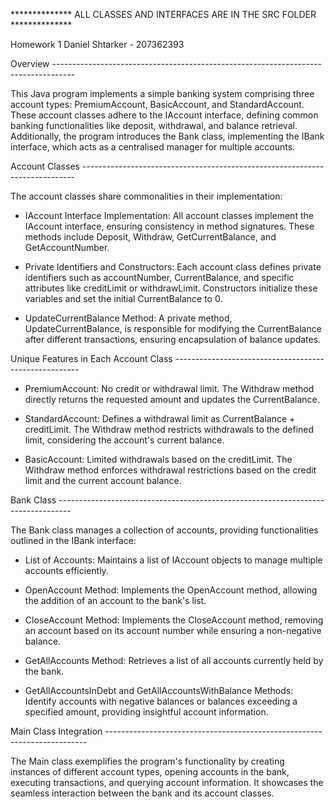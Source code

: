 ************** ALL CLASSES AND INTERFACES ARE IN THE SRC FOLDER **************


Homework 1
Daniel Shtarker - 207362393

Overview -----------------------------------------------------------------------------------

This Java program implements a simple banking system comprising three account types: 
PremiumAccount, BasicAccount, and StandardAccount. These account classes adhere to 
the IAccount interface, defining common banking functionalities like deposit, withdrawal, 
and balance retrieval. Additionally, the program introduces the Bank class, implementing 
the IBank interface, which acts as a centralised manager for multiple accounts.

Account Classes ----------------------------------------------------------------------------

The account classes share commonalities in their implementation:


- IAccount Interface Implementation:
All account classes implement the IAccount interface, 
ensuring consistency in method signatures. These methods 
include Deposit, Withdraw, GetCurrentBalance, and GetAccountNumber.


- Private Identifiers and Constructors:
Each account class defines private identifiers such as accountNumber, 
CurrentBalance, and specific attributes like creditLimit or withdrawLimit. 
Constructors initialize these variables and set the initial CurrentBalance to 0.


- UpdateCurrentBalance Method:
A private method, UpdateCurrentBalance, is responsible for modifying the 
CurrentBalance after different transactions, ensuring encapsulation of balance updates.

Unique Features in Each Account Class ------------------------------------------------------

- PremiumAccount:
No credit or withdrawal limit.
The Withdraw method directly returns the requested amount and updates the CurrentBalance.

- StandardAccount:
Defines a withdrawal limit as CurrentBalance + creditLimit.
The Withdraw method restricts withdrawals to the defined limit, considering 
the account's current balance.

- BasicAccount:
Limited withdrawals based on the creditLimit.
The Withdraw method enforces withdrawal restrictions based on the credit
limit and the current account balance.

Bank Class ---------------------------------------------------------------------------------

The Bank class manages a collection of accounts, providing functionalities 
outlined in the IBank interface:

- List of Accounts:
Maintains a list of IAccount objects to manage multiple accounts efficiently.

- OpenAccount Method:
Implements the OpenAccount method, allowing the addition of an account to the bank's list.

- CloseAccount Method:
Implements the CloseAccount method, removing an account based on its account number while ensuring a non-negative balance.

- GetAllAccounts Method:
Retrieves a list of all accounts currently held by the bank.

- GetAllAccountsInDebt and GetAllAccountsWithBalance Methods:
Identify accounts with negative balances or balances exceeding a specified amount, providing insightful account information.



Main Class Integration -------------------------------------------------------------------------

The Main class exemplifies the program's functionality by creating instances 
of different account types, opening accounts in the bank, executing transactions, 
and querying account information. It showcases the seamless interaction between the 
bank and its account classes.
